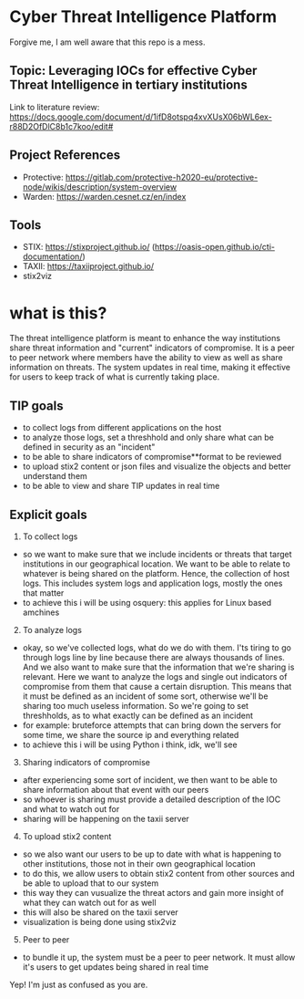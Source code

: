 # Cyber Threat Intelligence Platform
Forgive me, I am well aware that this repo is a mess.

## Topic: Leveraging IOCs for effective Cyber Threat Intelligence in tertiary institutions

Link to literature review: https://docs.google.com/document/d/1ifD8otspq4xvXUsX06bWL6ex-r88D2OfDlC8b1c7koo/edit#

## Project References
- Protective: https://gitlab.com/protective-h2020-eu/protective-node/wikis/description/system-overview
- Warden: https://warden.cesnet.cz/en/index

## Tools
- STIX: https://stixproject.github.io/ (https://oasis-open.github.io/cti-documentation/)
- TAXII: https://taxiiproject.github.io/
- stix2viz
  

# what is this?

The threat intelligence platform is meant to enhance the way institutions share threat information and "current" indicators of compromise. It is a peer to peer network where members have the ability to view as well as share information on threats. The system updates in real time, making it effective for users to keep track of what is currently taking place.

## TIP goals

- to collect logs from different applications on the host
- to analyze those logs, set a threshhold and only share what can be defined in security as an "incident"
- to be able to share indicators of compromise**format to be reviewed
- to upload stix2 content or json files and visualize the objects and better understand them
- to be able to view and share TIP updates in real time

## Explicit goals

1. To collect logs

- so we want to make sure that we include incidents or threats that target institutions in our geographical location. We want to be able to relate to whatever is being shared on the platform. Hence, the collection of host logs. This includes system logs and application logs, mostly the ones that matter
- to achieve this i will be using osquery: this applies for Linux based amchines

2. To analyze logs

- okay, so we've collected logs, what do we do with them. I'ts tiring to go through logs line by line because there are always thousands of lines. And we also want to make sure that the information that we're sharing is relevant. Here we want to analyze the logs and single out indicators of compromise from them that cause a certain disruption. This means that it must be defined as an incident of some sort, otherwise we'll be sharing too much useless information. So we're going to set threshholds, as to what exactly can be defined as an incident
- for example: bruteforce attempts that can bring down the servers for some time, we share the source ip and everything related
- to achieve this i will be using Python i think, idk, we'll see

3. Sharing indicators of compromise

- after experiencing some sort of incident, we then want to be able to share information about that event with our peers
- so whoever is sharing must provide a detailed description of the IOC and what to watch out for
- sharing will be happening on the taxii server

4. To upload stix2 content

- so we also want our users to be up to date with what is happening to other institutions, those not in their own geographical location
- to do this, we allow users to obtain stix2 content from other sources and be able to upload that to our system
- this way they can vusualize the threat actors and gain more insight of what they can watch out for as well
- this will also be shared on the taxii server
- visualization is being done using stix2viz


5. Peer to peer

- to bundle it up, the system must be a peer to peer network. It must allow it's users to get updates being shared in real time

Yep! I'm just as confused as you are.
